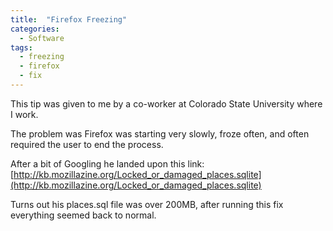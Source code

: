 ```yaml
---
title:  "Firefox Freezing"
categories: 
  - Software
tags:
  - freezing
  - firefox
  - fix
---
```


This tip was given to me by a co-worker at Colorado State University where I work.

The problem was Firefox was starting very slowly, froze often, and often required the user to end the process.  

After a bit of Googling he landed upon this link:  [http://kb.mozillazine.org/Locked_or_damaged_places.sqlite](http://kb.mozillazine.org/Locked_or_damaged_places.sqlite)

Turns out his places.sql file was over 200MB, after running this fix everything seemed back to normal.
